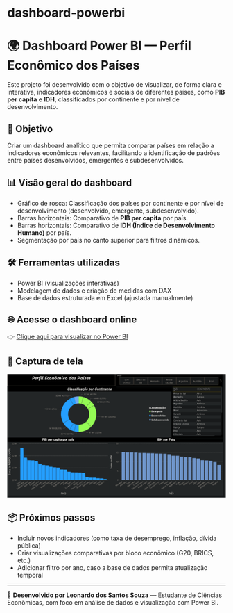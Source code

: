 # dashboard-powerbi
# 🌍 Dashboard Power BI — Perfil Econômico dos Países

Este projeto foi desenvolvido com o objetivo de visualizar, de forma clara e interativa, indicadores econômicos e sociais de diferentes países, como **PIB per capita** e **IDH**, classificados por continente e por nível de desenvolvimento.

## 🎯 Objetivo

Criar um dashboard analítico que permita comparar países em relação a indicadores econômicos relevantes, facilitando a identificação de padrões entre países desenvolvidos, emergentes e subdesenvolvidos.

## 📊 Visão geral do dashboard

- Gráfico de rosca: Classificação dos países por continente e por nível de desenvolvimento (desenvolvido, emergente, subdesenvolvido).
- Barras horizontais: Comparativo de **PIB per capita** por país.
- Barras horizontais: Comparativo de **IDH (Índice de Desenvolvimento Humano)** por país.
- Segmentação por país no canto superior para filtros dinâmicos.

## 🛠️ Ferramentas utilizadas

- Power BI (visualizações interativas)
- Modelagem de dados e criação de medidas com DAX
- Base de dados estruturada em Excel (ajustada manualmente)

## 🌐 Acesse o dashboard online

👉 [Clique aqui para visualizar no Power BI](https://app.powerbi.com/reportEmbed?reportId=5a0126e0-c67b-490c-879b-aa3542687931&autoAuth=true&ctid=da49a844-e2e3-40af-86a6-c3819d704f49)

## 📸 Captura de tela

![Dashboard - Perfil Econômico dos Países](Captura%20de%20tela%202025-07-28%20025758.png)

## 📦 Próximos passos

- Incluir novos indicadores (como taxa de desemprego, inflação, dívida pública)
- Criar visualizações comparativas por bloco econômico (G20, BRICS, etc.)
- Adicionar filtro por ano, caso a base de dados permita atualização temporal

---

📌 **Desenvolvido por Leonardo dos Santos Souza** — Estudante de Ciências Econômicas, com foco em análise de dados e visualização com Power BI.
